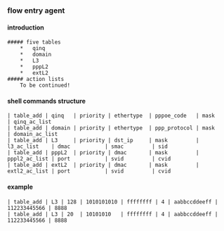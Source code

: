 ### flow entry agent
#### introduction
    ##### five tables
        *   qinq
        *   domain
        *   L3
        *   pppL2
        *   extL2
    ##### action lists
        To be continued!
#### shell commands structure

    | table_add | qinq   | priority | ethertype  | pppoe_code   | mask          | qinq_ac_list
    | table_add | domain | priority | ethertype  | ppp_protocol | mask          | domain_ac_list
    | table_add | L3     | priority | dst_ip     | mask         | l3_ac_list    | dmac           | smac         | sid
    | table_add | pppL2  | priority | dmac       | mask         | pppl2_ac_list | port           | svid         | cvid
    | table_add | extL2  | priority | dmac       | mask         | extl2_ac_list | port           | svid         | cvid

#### example

    | table_add | L3 | 128 | 1010101010 | ffffffff | 4 | aabbccddeeff | 112233445566 | 8888
    | table_add | L3 | 20  | 10101010   | ffffffff | 4 | aabbccddeeff | 112233445566 | 8888

